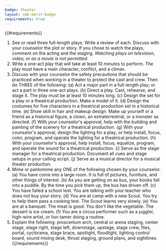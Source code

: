 ```yaml
---
badge: theater
layout: smb-merit-badge
requirements: true
---
```


{{#requirements}}
1. See or read three full-length plays. Write a review of each. Discuss with your counselor the plot or story. If you chose to watch the plays, comment on the acting and the staging.
    *Watching plays on television, video, or as a movie is not permitted.*
2. Write a one-act play that will take at least 10 minutes to perform. The play must have a main character, conflict, and a climax.
3. Discuss with your counselor the safety precautions that should be practiced when working in a theater to protect the cast and crew. Then do THREE of the following:
    (a) Act a major part in a full-length play; or act a part in three one-act plays.
    (b) Direct a play. Cast, rehearse, and stage it. The play must be at least 10 minutes long.
    (c) Design the set for a play or a theatrical production. Make a model of it.
    (d) Design the costumes for five characters in a theatrical production set in a historical time.
    (e) Show skill in hair and makeup design. Make up yourself or a friend as a historical figure, a clown, an extraterrestrial, or a monster as directed.
    (f) With your counselor's approval, help with the building and painting of the scenery for a theatrical production.
    (g) With your counselor's approval, design the lighting for a play; or help install, focus, color, program, and operate the lighting for a theatrical production.
    (h) With your counselor's approval, help install, focus, equalize, program, and operate the sound for a theatrical production.
    (i) Serve as the stage manager for a theatrical production. Document all cues and stage setups in your calling script.
    (j) Serve as a musical director for a musical theater production.
4. Mime or pantomime any ONE of the following chosen by your counselor.
    (a) You have come into a large room. It is full of pictures, furniture, and other things of interest.
    (b) As you are getting on as bus, your books fall into a puddle. By the time you pick them up, the bus has driven off.
    (c) You have failed a school test. You are talking with your teacher who does not buy your story.
    (d) You are at camp with a new Scout. You try to help them pass a cooking test. The Scout learns very slowly.
    (e) You are at a banquet. The meat is good. You don't like the vegetable. The dessert is ice cream.
    (f) You are a circus performer such as a juggler, high-wire artist, or lion tamer doing a routine.
5. Explain the following: proscenium arch, central or arena staging, center stage, stage right, stage left, downstage, upstage, stage crew, flies, portal, cyclorama, stage brace, spotlight, floodlight, lighting control board, sound mixing desk, thrust staging, ground plans, and sightlines.
{{/requirements}}
